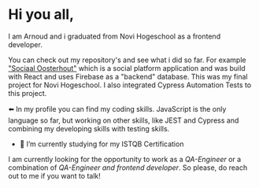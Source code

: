 # Hi you all,
I am Arnoud and i graduated from Novi Hogeschool as a frontend developer.

You can check out my repository's and see what i did so far. For example ["Sociaal Oosterhout"](https://github.com/abouman76/Eind-Project-Arnoud-Bouman.git) which is a social platform application and was build with React and uses Firebase as a "backend" database. This was my final project for Novi Hogeschool. I also integrated Cypress Automation Tests to this project.

:arrow_left:  In my profile you can find my coding skills. JavaScript is the only language so far, but working on other skills, like JEST and Cypress and combining my developing skills with testing skills.

- 🌱  I’m currently studying for my ISTQB Certification

I am currently looking for the opportunity to work as a _QA-Engineer_ or a combination of _QA-Engineer and frontend developer_. So please, do reach out to me if you want to talk!

<!--
**abouman76/abouman76** is a ✨ _special_ ✨ repository because its `README.md` (this file) appears on your GitHub profile.

Here are some ideas to get you started:

- 🔭 I’m currently working on ...
- 🌱 I’m currently learning ...
- 👯 I’m looking to collaborate on ...
- 🤔 I’m looking for help with ...
- 💬 Ask me about ...
- 📫 How to reach me: ...
- 😄 Pronouns: ...
- ⚡ Fun fact: ...
-->
